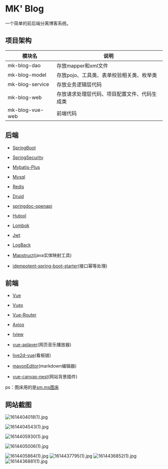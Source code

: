 # MK' Blog

一个简单的前后端分离博客系统。

## 项目架构

| 模块名          | 说明                                         |
| --------------- | -------------------------------------------- |
| mk-blog-dao     | 存放mapper和xml文件                          |
| mk-blog-model   | 存放pojo、工具类、表单校验相关类、枚举类     |
| mk-blog-service | 存放业务逻辑层代码                           |
| mk-blog-web     | 存放请求处理层代码、项目配置文件、代码生成类 |
| mk-blog-vue-web | 前端代码                                     |

## 后端

* [SpringBoot](https://spring.io/projects/spring-boot)

* [SpringSecurity]()

* [Mybatis-Plus](https://spring.io/projects/spring-security)

* [Mysql](https://www.mysql.com/)

* [Redis](http://www.redis.cn/)

* [Druid](https://github.com/alibaba/druid)

* [springdoc-openapi](https://github.com/springdoc/springdoc-openapi)

* [Hutool](https://www.hutool.cn/)

* [Lombok](https://github.com/rzwitserloot/lombok)

* [Jwt](https://jwt.io/introduction)

* [LogBack](https://logback.qos.ch/)

* [Mapstruct](https://mapstruct.org/)(java实体映射工具)

* [idempotent-spring-boot-starter](https://gitee.com/log4j/idempotent-spring-boot-starter)(接口幂等处理)

## 前端

* [Vue](https://cn.vuejs.org/)

* [Vuex](https://vuex.vuejs.org/zh/guide/)

* [Vue-Router](https://router.vuejs.org/zh/)

* [Axios](http://www.axios-js.com/)

* [Iview](http://v1.iviewui.com/)

* [vue-aplayer](https://github.com/MoePlayer/vue-aplayer)(网页音乐播放器)

* [live2d-vue](https://github.com/LingHanChuJian/live2d-vue)(看板娘)

* [mavonEditor](https://github.com/hinesboy/mavonEditor)(markdown编辑器)

* [vue-canvas-nest](https://gitee.com/xyhSuper/vue-canvas-nest)(网站背景插件)

ps：图床用的是[sm.ms图床](https://sm.ms/)

## 网站截图

![1614404018(1).jpg](https://i.loli.net/2021/02/27/HpIVfoTdEbj3PNG.png)

![1614404543(1).jpg](https://i.loli.net/2021/02/27/5H4xefSRmTryMsE.png)

![1614405930(1).jpg](https://i.loli.net/2021/02/27/ex6aNdE8KhoFikU.png)

![1614405006(1).jpg](https://i.loli.net/2021/02/27/wWgzUJPoY1vBp67.png)



![1614405864(1).jpg](https://i.loli.net/2021/02/27/9mXAYst8Qe1TGlc.png)
![1614437795(1).jpg](https://i.loli.net/2021/02/27/m67Wsi9Hf1gTjGS.png)
![1614436852(1).jpg](https://i.loli.net/2021/02/27/xjtQFvdmAgqwGlY.png)
![1614436881(1).jpg](https://i.loli.net/2021/02/27/vRq56oAVCQSLOs8.png)
